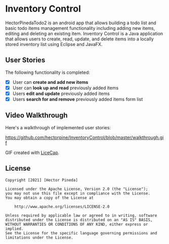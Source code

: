 # Inventory Control

HectorPinedaTodo2 is an android app that allows building a todo list and basic todo items management functionality including adding new items, editing and deleting an existing item.
Inventory Control is a Java application that allows users to create, read, update, and delete items into a locally stored inventory list using Eclipse and JavaFX. 

## User Stories

The following  functionality is completed:

* [x] User can **create and add new items**
* [x] User can **look up and read** previously added items
* [x] Users **edit and update** previously added items
* [x] Users **search for and remove** previously added items form list

## Video Walkthrough

Here's a walkthrough of implemented user stories:

https://github.com/hectorpine/InventoryControl/blob/master/walkthrough.gif

GIF created with [LiceCap](http://www.cockos.com/licecap/).


## License

    Copyright [2021] [Hector Pineda]

    Licensed under the Apache License, Version 2.0 (the "License");
    you may not use this file except in compliance with the License.
    You may obtain a copy of the License at

        http://www.apache.org/licenses/LICENSE-2.0

    Unless required by applicable law or agreed to in writing, software
    distributed under the License is distributed on an "AS IS" BASIS,
    WITHOUT WARRANTIES OR CONDITIONS OF ANY KIND, either express or implied.
    See the License for the specific language governing permissions and
    limitations under the License.
